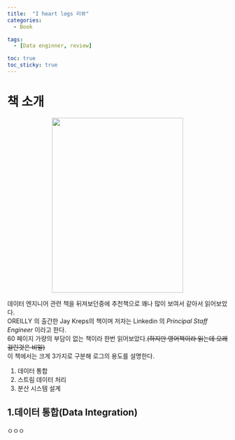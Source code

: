 ```yaml
---
title:  "I heart logs 리뷰"
categories:
  - Book

tags:
  - [Data enginner, review]

toc: true
toc_sticky: true
---
```


# 책 소개
 
<p align="center"><img src="https://user-images.githubusercontent.com/37405384/158525405-f7b5dc66-bf87-4d68-88d7-90b558f0911f.png" width="300" height="400"></p>

데이터 엔지니어 관련 책을 뒤져보던중에 추천책으로 꽤나 많이 보여서 같아서 읽어보았다.  
OREILLY 의 출간한 Jay Kreps의 책이며 저자는 Linkedin 의 *Principal Staff Engineer* 이라고 한다.  
60 페이지 가량의 부담이 없는 책이라 한번 읽어보았다.~~(하지만 영어책이라 읽는데 오래걸린것은 비밀)~~  
이 책에서는 크게 3가지로 구분해 로그의 용도를 설명한다.

1. 데이터 통합
2. 스트림 데이터 처리
3. 분산 시스템 설계


## 1.데이터 통합(Data Integration)
ㅇㅇㅇ